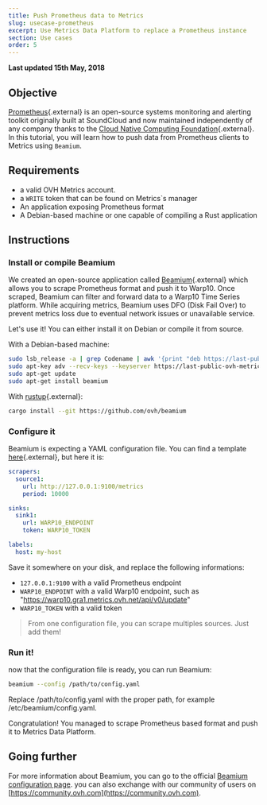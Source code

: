 ```yaml
---
title: Push Prometheus data to Metrics
slug: usecase-prometheus
excerpt: Use Metrics Data Platform to replace a Prometheus instance
section: Use cases
order: 5
---
```

**Last updated 15th May, 2018**

## Objective

[Prometheus](https://prometheus.io/){.external} is an open-source systems monitoring and alerting toolkit originally built at SoundCloud and now maintained independently of any company thanks to the [Cloud Native Computing Foundation](https://cncf.io/){.external}. In this tutorial, you will learn how to push data from Prometheus clients to Metrics using `Beamium`.

## Requirements

- a valid OVH Metrics account.
- a `WRITE` token that can be found on Metrics`s manager
- An application exposing Prometheus format
- A Debian-based machine or one capable of compiling a Rust application

## Instructions

### Install or compile Beamium

We created an open-source application called [Beamium](https://github.com/ovh/beamium){.external} which allows you to scrape Prometheus format and push it to Warp10. Once scraped, Beamium can filter and forward data to a Warp10 Time Series platform. While acquiring metrics, Beamium uses DFO (Disk Fail Over) to prevent metrics loss due to eventual network issues or unavailable service.

Let's use it! You can either install it on Debian or compile it from source.

With a Debian-based machine:

```bash
sudo lsb_release -a | grep Codename | awk '{print "deb https://last-public-ovh-metrics.snap.mirrors.ovh.net/debian/ " $2 " main"}' >> /etc/apt/sources.list.d/beamium.list
sudo apt-key adv --recv-keys --keyserver https://last-public-ovh-metrics.snap.mirrors.ovh.net/pub.key A7F0D217C80D5BB8
sudo apt-get update
sudo apt-get install beamium
```

With [rustup](https://rustup.rs/){.external}:

```bash
cargo install --git https://github.com/ovh/beamium
```

### Configure it

Beamium is expecting a YAML configuration file. You can find a template [here](https://github.com/ovh/beamium/blob/master/config.sample.yaml){.external}, but here it is:

```yaml
scrapers:
  source1:
    url: http://127.0.0.1:9100/metrics
    period: 10000

sinks:
  sink1:
    url: WARP10_ENDPOINT
    token: WARP10_TOKEN

labels:
  host: my-host

```

Save it somewhere on your disk, and replace the following informations:

* `127.0.0.1:9100` with a valid Prometheus endpoint
* `WARP10_ENDPOINT` with a valid Warp10 endpoint, such as "https://warp10.gra1.metrics.ovh.net/api/v0/update"
* `WARP10_TOKEN` with a valid token

> From one configuration file, you can scrape multiples sources. Just add them!

### Run it!

now that the configuration file is ready, you can run Beamium:

```bash
beamium --config /path/to/config.yaml
```

Replace /path/to/config.yaml with the proper path, for example /etc/beamium/config.yaml.

Congratulation! You managed to scrape Prometheus based format and push it to Metrics Data Platform.

## Going further

For more information about Beamium, you can go to the official [Beamium configuration page](../source-beamium). you can also exchange with our community of users on [https://community.ovh.com](https://community.ovh.com).